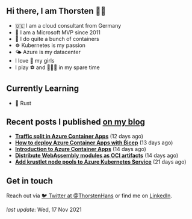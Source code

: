 ## Hi there, I am Thorsten 👋🏼

- 🇩🇪 I am a cloud consultant from Germany
- 🔷 I am a Microsoft MVP since 2011
- 🐳 I do quite a bunch of containers
- ☸️ Kubernetes is my passion
- 🌤 Azure is my datacenter
- I love 💞 my girls
- I play ⚽️ and 🏃🏻‍♂️ in my spare time

## Currently Learning

- 🦀 Rust

## Recent posts I published [on my blog](https://thorsten-hans.com)

- **[Traffic split in Azure Container Apps](https://thorsten-hans.com/traffic-split-in-azure-container-apps/)** (12 days ago)
- **[How to deploy Azure Container Apps with Bicep](https://thorsten-hans.com/how-to-deploy-azure-container-apps-with-bicep/)** (13 days ago)
- **[Introduction to Azure Container Apps](https://thorsten-hans.com/introduction-to-azure-container-apps/)** (14 days ago)
- **[Distribute WebAssembly modules as OCI artifacts](https://thorsten-hans.com/distribute-webassembly-modules-as-oci-artifacts/)** (14 days ago)
- **[Add krustlet node pools to Azure Kubernetes Service](https://thorsten-hans.com/add-krustlet-node-pools-to-azure-kubernetes-service/)** (21 days ago)

## Get in touch

Reach out via [🐦 Twitter at @ThorstenHans](https://twitter.com/ThorstenHans) or find me on [LinkedIn](https://linkedin.com/in/ThorstenHans).

_last update_: Wed, 17 Nov 2021
